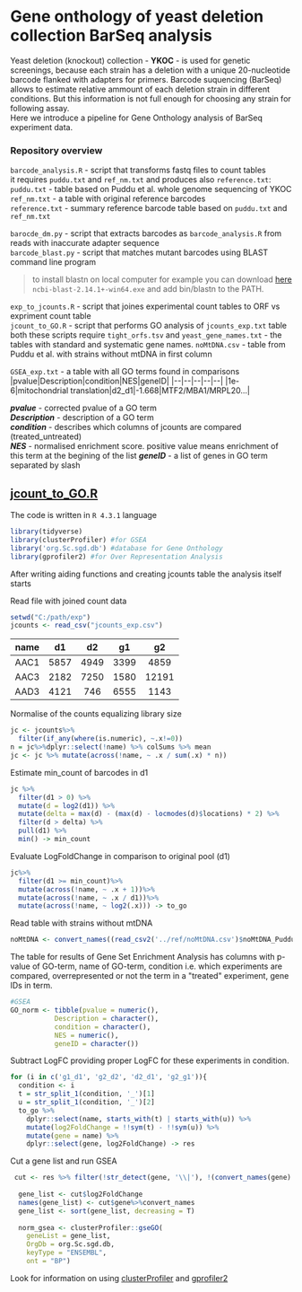 # Gene onthology of yeast deletion collection BarSeq analysis

Yeast deletion (knockout) collection - **YKOC** - is used for genetic screenings, because each strain has a deletion with a unique 20-nucleotide barcode flanked with adapters for primers. Barcode suquencing (BarSeq) allows to estimate relative ammount of each deletion strain in different conditions. But this information is not full enough for choosing any strain for following assay.  
Here we introduce a pipeline for Gene Onthology analysis of BarSeq experiment data.

### Repository overview

`barcode_analysis.R` - script that transforms fastq files to count tables  
it requires `puddu.txt` and `ref_nm.txt` and produces also  `reference.txt`:  
`puddu.txt` - table based on Puddu et al. whole genome sequencing of YKOC  
`ref_nm.txt` - a table with original reference barcodes  
`reference.txt` - summary reference barcode table based on `puddu.txt` and `ref_nm.txt`  

`barocde_dm.py` - script that extracts barcodes as `barcode_analysis.R` from reads with inaccurate adapter sequence  
`barcode_blast.py` - script that matches mutant barcodes using BLAST command line program  
> to install blastn on local computer for example you can download [here](https://ftp.ncbi.nlm.nih.gov/blast/executables/blast+/LATEST/) `ncbi-blast-2.14.1+-win64.exe` and add bin/blastn to the PATH.  

`exp_to_jcounts.R` - script that joines experimental count tables to ORF vs expriment count table  
`jcount_to_GO.R` -  script that performs GO analysis of `jcounts_exp.txt` table  
both these scripts require `tight_orfs.tsv` and `yeast_gene_names.txt` - the tables with standard and systematic gene names.
`noMtDNA.csv` - table from Puddu et al. with strains without mtDNA in first column

`GSEA_exp.txt` - a table with all GO terms found in comparisons
|pvalue|Description|condition|NES|geneID|
|--|--|--|--|--|
|1e-6|mitochondrial translation|d2_d1|-1.668|MTF2/MBA1/MRPL20...|

***pvalue*** - corrected pvalue of a GO term  
***Description*** - description of a GO term  
***condition*** - describes which columns of jcounts are compared (treated_untreated)  
***NES*** - normalised enrichment score. positive value means enrichment of this term at the begining of the list
***geneID*** - a list of genes in GO term separated by slash

## [jcount_to_GO.R](https://github.com/NAGUIBATEUR228/GO_screening/blob/main/jcount_to_GO.R)

The code is written in `R 4.3.1` language

```r
library(tidyverse)
library(clusterProfiler) #for GSEA
library('org.Sc.sgd.db') #database for Gene Onthology
library(gprofiler2) #for Over Representation Analysis
```

After writing aiding functions and creating jcounts table the analysis itself starts

Read file with joined count data
```r
setwd("C:/path/exp")
jcounts <- read_csv("jcounts_exp.csv")
```
|name|d1|d2|g1|g2|
|:--:|:-:|:-:|:-:|:-:|
|AAC1|5857|4949|3399|4859|
|AAC3|2182|7250|1580|12191|
|AAD3|4121|746|6555|1143|

Normalise of the counts equalizing library size
```r
jc <- jcounts%>%
  filter(if_any(where(is.numeric), ~.x!=0))
n = jc%>%dplyr::select(!name) %>% colSums %>% mean
jc <- jc %>% mutate(across(!name, ~ .x / sum(.x) * n))
```

Estimate min_count of barcodes in d1
```r
jc %>%
  filter(d1 > 0) %>%
  mutate(d = log2(d1)) %>%
  mutate(delta = max(d) - (max(d) - locmodes(d)$locations) * 2) %>%
  filter(d > delta) %>%
  pull(d1) %>%
  min() -> min_count
```

Evaluate LogFoldChange in comparison to original pool (d1)
```r
jc%>%
  filter(d1 >= min_count)%>%
  mutate(across(!name, ~ .x + 1))%>%
  mutate(across(!name, ~ .x / d1))%>%
  mutate(across(!name, ~ log2(.x))) -> to_go
```

Read table with strains without mtDNA
```r
noMtDNA <- convert_names((read_csv2('../ref/noMtDNA.csv')$noMtDNA_Puddu)%>%na.omit)
```

The table for results of Gene Set Enrichment Analysis has columns with p-value of GO-term, name of GO-term, condition i.e. which experiments are compared, overrepresented or not the term in a "treated" experiment, gene IDs in term.
```r
#GSEA
GO_norm <- tibble(pvalue = numeric(),
           Description = character(),
           condition = character(),
           NES = numeric(),
           geneID = character())
```

Subtract LogFC providing proper LogFC for these experiments in condition.
```r
for (i in c('g1_d1', 'g2_d2', 'd2_d1', 'g2_g1')){
  condition <- i
  t = str_split_1(condition, '_')[1]
  u = str_split_1(condition, '_')[2]
  to_go %>%
    dplyr::select(name, starts_with(t) | starts_with(u)) %>%
    mutate(log2FoldChange = !!sym(t) - !!sym(u)) %>% 
    mutate(gene = name) %>% 
    dplyr::select(gene, log2FoldChange) -> res
```
Cut a gene list and run GSEA
```r
 cut <- res %>% filter(!str_detect(gene, '\\|'), !(convert_names(gene) %in% noMtDNA))
  
  gene_list <- cut$log2FoldChange
  names(gene_list) <- cut$gene%>%convert_names
  gene_list <- sort(gene_list, decreasing = T)
  
  norm_gsea <- clusterProfiler::gseGO(
    geneList = gene_list,
    OrgDb = org.Sc.sgd.db,
    keyType = "ENSEMBL",
    ont = "BP")
```

Look for information on using [clusterProfiler](https://bioconductor.org/packages/release/bioc/html/clusterProfiler.html) and [gprofiler2](https://biit.cs.ut.ee/gprofiler/page/r) 



